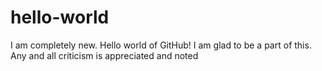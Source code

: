 # hello-world
I am completely new. Hello world of GitHub! I am glad to be a part of this. Any and all criticism is appreciated and noted
